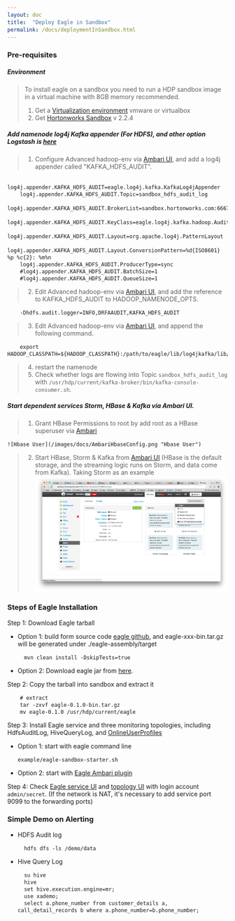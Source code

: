 ```yaml
---
layout: doc
title:  "Deploy Eagle in Sandbox"
permalink: /docs/deploymentInSandbox.html
---
```


### Pre-requisites

##### Environment
> To install eagle on a sandbox you need to run a HDP sandbox image in a virtual machine with 8GB memory recommended.
>
> 1. Get a [Virtualization environment](http://hortonworks.com/products/hortonworks-sandbox/#install) vmware or virtualbox 
> 2. Get [Hortonworks Sandbox](http://hortonworks.com/products/hortonworks-sandbox/#install) v 2.2.4

##### Add namenode log4j Kafka appender (For HDFS), and other option Logstash is [here](/docs/importHDFSAuditLog.html)
>
> 1. Configure Advanced hadoop-env via [Ambari UI](http://localhost:8080/#/main/services/HDFS/configs), and add a log4j appender called "KAFKA_HDFS_AUDIT".
>
        log4j.appender.KAFKA_HDFS_AUDIT=eagle.log4j.kafka.KafkaLog4jAppender
        log4j.appender.KAFKA_HDFS_AUDIT.Topic=sandbox_hdfs_audit_log
        log4j.appender.KAFKA_HDFS_AUDIT.BrokerList=sandbox.hortonworks.com:6667
        log4j.appender.KAFKA_HDFS_AUDIT.KeyClass=eagle.log4j.kafka.hadoop.AuditLogKeyer
        log4j.appender.KAFKA_HDFS_AUDIT.Layout=org.apache.log4j.PatternLayout
        log4j.appender.KAFKA_HDFS_AUDIT.Layout.ConversionPattern=%d{ISO8601} %p %c{2}: %m%n
        log4j.appender.KAFKA_HDFS_AUDIT.ProducerType=sync
        #log4j.appender.KAFKA_HDFS_AUDIT.BatchSize=1
        #log4j.appender.KAFKA_HDFS_AUDIT.QueueSize=1
> 2. Edit Advanced hadoop-env via [Ambari UI](http://localhost:8080/#/main/services/HDFS/configs), and add the reference to KAFKA_HDFS_AUDIT to HADOOP_NAMENODE_OPTS.
>
        -Dhdfs.audit.logger=INFO,DRFAAUDIT,KAFKA_HDFS_AUDIT
> 3. Edit Advanced hadoop-env via [Ambari UI](http://localhost:8080/#/main/services/HDFS/configs), and append the following command.
>
        export HADOOP_CLASSPATH=${HADOOP_CLASSPATH}:/path/to/eagle/lib/log4jkafka/lib/*
> 4. restart the namenode
> 5. Check whether logs are flowing into Topic `sandbox_hdfs_audit_log` with `/usr/hdp/current/kafka-broker/bin/kafka-console-consumer.sh`.

##### Start dependent services Storm, HBase & Kafka via Ambari UI.

> 1. Grant HBase Permissions to root by add root as a HBase superuser via [Ambari](http://127.0.0.1:8080/#/main/services/HBASE/configs)
>
    ![Hbase User](/images/docs/AmbariHbaseConfig.png "Hbase User")
> 2. Start HBase, Storm & Kafka from [Ambari UI](http://127.0.0.1:8080) (HBase is the default storage, and the streaming logic runs on Storm,
and data come from Kafka). Taking Storm as an example
![Restart Services](/images/docs/startStorm.png "Services")


### Steps of Eagle Installation

Step 1: Download Eagle tarball

* Option 1: build form source code [eagle github](https://github.xyz.com/eagle/eagle/tree/release1.0), and eagle-xxx-bin.tar.gz will be generated under ./eagle-assembly/target

        mvn clean install -DskipTests=true

* Option 2: Download eagle jar from [here](http://xyz.com).

Step 2: Copy the tarball into sandbox and extract it

        # extract
        tar -zxvf eagle-0.1.0-bin.tar.gz
        mv eagle-0.1.0 /usr/hdp/current/eagle

Step 3: Install Eagle service and three monitoring topologies, including HdfsAuditLog, HiveQueryLog, and [OnlineUserProfiles](/docs/onlineUserProfiles.html)

* Option 1: start with eagle command line

      example/eagle-sandbox-starter.sh

* Option 2: start with [Eagle Ambari plugin](/docs/ambariPluginInstall.html)

Step 4: Check [Eagle service UI](http://sandbox.hortonworks.com:9099/eagle-service) and [topology UI](http://sandbox.hortonworks.com:8744) with login account `admin/secret`.
(If the network is NAT, it's necessary to add service port 9099 to the forwarding ports)


### Simple Demo on Alerting

* HDFS Audit log

        hdfs dfs -ls /demo/data

* Hive Query Log

        su hive
        hive
        set hive.execution.engine=mr;
        use xademo;
        select a.phone_number from customer_details a, call_detail_records b where a.phone_number=b.phone_number;


